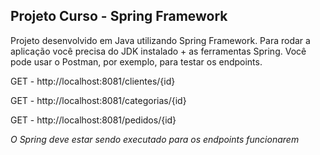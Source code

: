 ## Projeto Curso - Spring Framework
Projeto desenvolvido em Java utilizando Spring Framework. Para rodar a aplicação você precisa do JDK instalado + as ferramentas Spring.
Você pode usar o Postman, por exemplo, para testar os endpoints.

GET - http://localhost:8081/clientes/{id}

GET - http://localhost:8081/categorias/{id}

GET - http://localhost:8081/pedidos/{id}

_O Spring deve estar sendo executado para os endpoints funcionarem_

